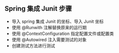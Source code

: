 ## Spring 集成 Junit 步骤
- 导入 spring 集成 Junit 的坐标、导入 Junit 坐标
- 使用 @Runwith 注解替换原来的运行期
- 使用 @ContextConfiguration 指定配置文件或配置类
- 使用 @Autowired 注入需要测试的对象
- 创建测试方法进行测试